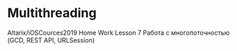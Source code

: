 # Multithreading
 Altarix/iOSCources2019 Home Work Lesson 7 Работа с многопоточностью (GCD, REST API, URLSession)
